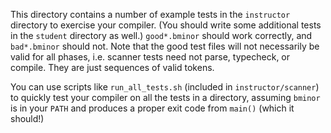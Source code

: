 This directory contains a number of example tests in the `instructor`
directory to exercise your compiler.  (You should write some additional
tests in the `student` directory as well.) `good*.bminor` should work
correctly, and `bad*.bminor` should not.
Note that the good test files will not necessarily be valid for all phases,
i.e. scanner tests need not parse, typecheck, or compile.
They are just sequences of valid tokens.

You can use scripts like `run_all_tests.sh` (included in `instructor/scanner`)
to quickly test your compiler on
all the tests in a directory, assuming `bminor` is in your `PATH` and produces
a proper exit code from `main()` (which it should!)
